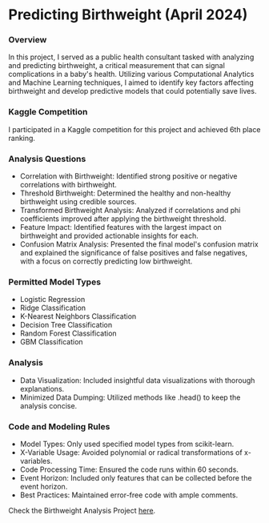 # Predicting Birthweight (April 2024)

### Overview
In this project, I served as a public health consultant tasked with analyzing and predicting birthweight, a critical measurement that can signal complications in a baby's health. Utilizing various Computational Analytics and Machine Learning techniques, I aimed to identify key factors affecting birthweight and develop predictive models that could potentially save lives.

### Kaggle Competition
I participated in a Kaggle competition for this project and achieved 6th place ranking.

### Analysis Questions
- Correlation with Birthweight: Identified strong positive or negative correlations with birthweight.
- Threshold Birthweight: Determined the healthy and non-healthy birthweight using credible sources.
- Transformed Birthweight Analysis: Analyzed if correlations and phi coefficients improved after applying the birthweight threshold.
- Feature Impact: Identified features with the largest impact on birthweight and provided actionable insights for each.
- Confusion Matrix Analysis: Presented the final model's confusion matrix and explained the significance of false positives and false negatives, with a focus on correctly predicting low birthweight.

### Permitted Model Types
- Logistic Regression
- Ridge Classification
- K-Nearest Neighbors Classification
- Decision Tree Classification
- Random Forest Classification
- GBM Classification

### Analysis
- Data Visualization: Included insightful data visualizations with thorough explanations.
- Minimized Data Dumping: Utilized methods like .head() to keep the analysis concise.

### Code and Modeling Rules
- Model Types: Only used specified model types from scikit-learn.
- X-Variable Usage: Avoided polynomial or radical transformations of x-variables.
- Code Processing Time: Ensured the code runs within 60 seconds.
- Event Horizon: Included only features that can be collected before the event horizon.
- Best Practices: Maintained error-free code with ample comments.

Check the Birthweight Analysis Project [here](https://github.com/kbatin/Classification-Modeling-Case-Study/blob/main/Birthweight%20analysis.ipynb).

